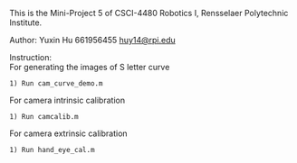 This is the Mini-Project 5 of CSCI-4480 Robotics I, Rensselaer Polytechnic Institute.

Author: Yuxin Hu 661956455 huy14@rpi.edu

Instruction:  
  For generating the images of S letter curve
  
    1) Run cam_curve_demo.m
    
  For camera intrinsic calibration
    
    1) Run camcalib.m
  
  For camera extrinsic calibration
  
    1) Run hand_eye_cal.m
